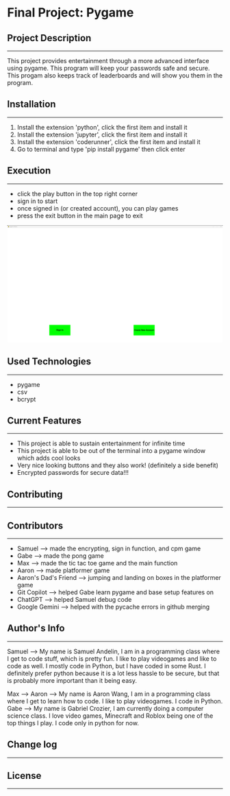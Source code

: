 # Final Project: Pygame

## Project Description
---
This project provides entertainment through a more advanced interface using pygame. This program will keep your passwords safe and secure. This progam also keeps track of leaderboards and will show you them in the program.  

## Installation
---
1. Install the extension 'python', click the first item and install it
2. Install the extension 'jupyter', click the first item and install it
3. Install the extension 'coderunner', click the first item and install it    
4. Go to terminal and type 'pip install pygame' then click enter

## Execution
---

+ click the play button in the top right corner
+ sign in to start
+ once signed in (or created account), you can play games
+ press the exit button in the main page to exit

![Final Project Working](Final_Project_Working.png)   

## Used Technologies
---
+ pygame
+ csv
+ bcrypt

## Current Features
---
+ This project is able to sustain entertainment for infinite time
+ This project is able to be out of the terminal into a pygame window which adds cool looks
+ Very nice looking buttons and they also work! (definitely a side benefit)
+ Encrypted passwords for secure data!!!   

## Contributing
---

## Contributors
---
+ Samuel --> made the encrypting, sign in function, and cpm game
+ Gabe --> made the pong game
+ Max --> made the tic tac toe game and the main function
+ Aaron --> made platformer game
+ Aaron's Dad's Friend --> jumping and landing on boxes in the platformer game
+ Git Copilot --> helped Gabe learn pygame and base setup features on
+ ChatGPT --> helped Samuel debug code
+ Google Gemini --> helped with the pycache errors in github merging   

## Author's Info
---
Samuel --> My name is Samuel Andelin, I am in a programming class where I get to code stuff, which is pretty fun. I like to play videogames and like to code as well. I mostly code in Python, but I have coded in some Rust. I definitely prefer python because it is a lot less hassle to be secure, but that is probably more important than it being easy.

Max --> 
Aaron --> My name is Aaron Wang, I am in a programming class where I get to learn how to code. I like to play videogames. I code in Python.
Gabe --> My name is Gabriel Crozier, I am currently doing a computer science class. I love video games, Minecraft and Roblox being one of the top things I play. I code only in python for now.

## Change log
---
   
## License
---
   